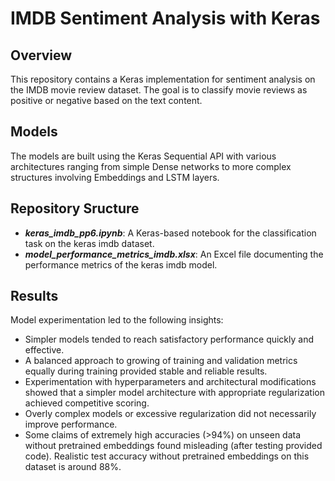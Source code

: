# IMDB Sentiment Analysis with Keras

## Overview
This repository contains a Keras implementation for sentiment analysis on the IMDB movie review dataset. The goal is to classify movie reviews as positive or negative based on the text content.

## Models
The models are built using the Keras Sequential API with various architectures ranging from simple Dense networks to more complex structures involving Embeddings and LSTM layers.

## Repository Sructure
- ***keras_imdb_pp6.ipynb***: A Keras-based notebook for the classification task on the keras imdb dataset.
- ***model_performance_metrics_imdb.xlsx***: An Excel file documenting the performance metrics of the keras imdb model.
  
## Results
Model experimentation led to the following insights:
- Simpler models tended to reach satisfactory performance quickly and effective.
- A balanced approach to growing of training and validation metrics equally during training provided stable and reliable results.
- Experimentation with hyperparameters and architectural modifications showed that a simpler model architecture with appropriate regularization achieved competitive scoring.
- Overly complex models or excessive regularization did not necessarily improve performance.
- Some claims of extremely high accuracies (>94%) on unseen data without pretrained embeddings found misleading (after testing provided code). Realistic test accuracy without pretrained embeddings on this dataset is around 88%.
